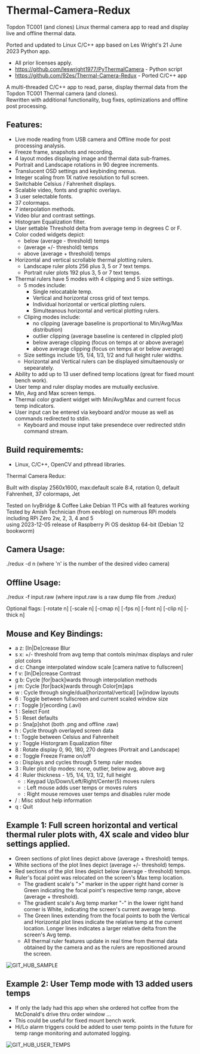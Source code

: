 # Thermal-Camera-Redux
 Topdon TC001 (and clones) Linux thermal camera app to read and display live and offline thermal data.<br />

Ported and updated to Linux C/C++ app based on Les Wright's 21 June 2023 Python app.<br />
  - All prior licenses apply.<br />
  - https://github.com/leswright1977/PyThermalCamera - Python script <br />
  - https://github.com/92es/Thermal-Camera-Redux     - Ported C/C++ app <br />

  
  
A multi-threaded C/C++ app to read, parse, display thermal data from the Topdon TC001 Thermal camera (and clones).<br />
Rewritten with additional functionality, bug fixes, optimizations and offline post processing.<br />

## Features:
- Live mode reading from USB camera and Offline mode for post processing analysis.
- Freeze frame, snapshots and recording.
- 4 layout modes displaying image and thermal data sub-frames.
- Portrait and Landscape rotations in 90 degree increments.
- Translucent OSD settings and keybinding menus.
- Integer scaling from 1X native resolution to full screen.
- Switchable Celsius / Fahrenheit displays.
- Scalable video, fonts and graphic overlays.
- 3 user selectable fonts.
- 37 colormaps.
- 7 interpolation methods.
- Video blur and contrast settings.
- Histogram Equalization filter.
- User settable Threshold delta from average temp in degrees C or F.
- Color coded widgets depict:
  -  below (average - threshold) temps
  -  (average +/- threshold) temps
  -  above (average + threshold) temps
- Horizontal and vertical scrollable thermal plotting rulers.
  - Landscape ruler plots 256 plus 3, 5 or 7 text temps.
  - Portrait ruler plots 192 plus 3, 5 or 7 text temps.
- Thermal rulers have 5 modes with 4 clipping and 5 size settings.
  - 5 modes include:
    - Single relocatable temp.
    - Vertical and horizontal cross grid of text temps.
    - Individual horizontal or vertical plotting rulers.
    - Simulteanous horizontal and vertical plotting rulers.  
  - Cliping modes include:
    - no clipping (average baseline is proportional to Min/Avg/Max distribution)
    - outlier clipping (average baseline is centered in clippled plot)
    - below average clipping (focus on temps at or above average)
    - above average clipping (focus on temps at or below average)
  - Size settings include 1/5, 1/4, 1/3, 1/2 and full height ruler widths.
  - Horizontal and Vertical rulers can be displayed simultaenously or sepearately.
- Ability to add up to 13 user defined temp locations (great for fixed mount bench work).
- User temp and ruler display modes are mutually exclusive.
- Min, Avg and Max screen temps.
- Thermal color gradient widget with Min/Avg/Max and current focus temp indicators.
- User input can be entered via keyboard and/or mouse as well as commands redirected to stdin.
  -  Keyboard and mouse input take presendece over redirected stdin command stream.

## Build requirememts:
-  Linux, C/C++, OpenCV and pthread libraries.

Thermal Camera Redux:
	
Built with display 2560x1600, max:default scale 8:4, rotation 0, default Fahrenheit, 37 colormaps, Jet<br />

Tested on IvyBridge & Coffee Lake Debian 11 PCs with all features working<br />
Tested by Amish Technician (from eevblog) on numerous RPi models including RPi Zero 2w, 2, 3, 4 and 5<br />
    using 2023-12-05 release of Raspberry Pi OS desktop 64-bit (Debian 12 bookworm)<br />

## Camera Usage: <br />
  ./redux -d n (where 'n' is the number of the desired video camera)<br />

## Offline Usage: <br />
  ./redux -f input.raw (where input.raw is a raw dump file from ./redux)<br />

Optional flags: [-rotate n] [-scale n] [-cmap n] [-fps n] [-font n] [-clip n] [-thick n]<br />

## Mouse and Key Bindings:<br />

- a z: [In|De]crease Blur <br />
- s x: +/- threshold from avg temp that contols min/max displays and ruler plot colors<br />
- d c: Change interpolated window scale [camera native to fullscreen]<br />
- f v: [In|De]crease Contrast<br />
- g b: Cycle [for|back]wards through interpolation methods<br />
- j m: Cycle [for|back]wards through Color[m]aps<br />
- w  : Cycle through single/dual[horizontal/vertical] [w]indow layouts<br />
- 6  : Toggle between fullscreen and current scaled window size<br />
- r  : Toggle [r]ecording (.avi)<br />
- 1  : Select Font<br />
- 5  : Reset defaults<br />
- p  : Sna[p]shot (both .png and offline .raw)<br />
- h  : Cycle through overlayed screen data<br />
- t  : Toggle between Celsius and Fahrenheit <br />
- y  : Toggle Historgram Equalization filter <br />
- 8  : Rotate display 0, 90, 180, 270 degrees (Portrait and Landscape)<br />
- e  : Toggle Freeze Frame on/off<br />
- o  : Displays and cycles through 5 temp ruler modes<br />
- 3  : Ruler plot clip modes: none, outlier, below avg, above avg<br />
- 4  : Ruler thickness - 1/5, 1/4, 1/3, 1/2, full height<br />
  -   : Keypad Up/Down/Left/Right/Center(5) moves rulers<br />
  -   : Left mouse adds user temps or moves rulers<br />
  -   : Right mouse removes user temps and disables ruler mode<br />
- / : Misc stdout help information<br />
- q  : Quit<br />

## Example 1:  Full screen horizontal and vertical thermal ruler plots with, 4X scale and video blur settings applied.
  - Green sections of plot lines depict above (average + threshold) temps.
  - White sections of the plot lines depict (average +/- threshold) temps.
  - Red sections of the plot lines depict below (average - threshold) temps.
  - Ruler's focal point was relocated on the screen's Max temp location.<br />
    - The gradient scale's ">" marker in the upper right hand corner is Green indicating the focal point's respective temp range, above (average + threshold).<br />
    - The gradient scale's Avg temp marker "-" in the lower right hand corner is White, indicating the screen's current average temp.<br />
    - The Green lines extending from the focal points to both the Vertical and Horizontal plot lines indicate the relative temp at the current location.  Longer lines indicates a larger relative delta from the screen's Avg temp. <br />
    - All thermal ruler features update in real time from thermal data obtained by the camera and as the rulers are repositioned around the screen.

![GIT_HUB_SAMPLE](https://github.com/92es/Thermal-Camera-Redux/assets/76127081/777691ef-8e49-4cb7-9c45-f54b4627b086)

## Example 2: User Temp mode with 13 added users temps
  - If only the lady had this app when she ordered hot coffee from the McDonald's drive thru order window ...
  - This could be useful for fixed mount bench work.
  - Hi/Lo alarm triggers could be added to user temp points in the future for temp range monitoring and automated logging.

![GIT_HUB_USER_TEMPS](https://github.com/92es/Thermal-Camera-Redux/assets/76127081/0d37e539-a657-4fad-bf3b-73ffe86100be)



